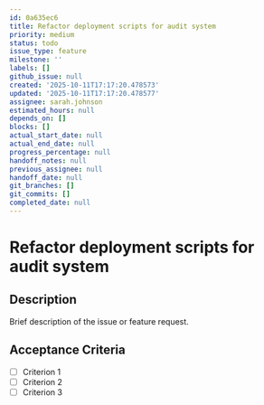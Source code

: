 ```yaml
---
id: 0a635ec6
title: Refactor deployment scripts for audit system
priority: medium
status: todo
issue_type: feature
milestone: ''
labels: []
github_issue: null
created: '2025-10-11T17:17:20.478573'
updated: '2025-10-11T17:17:20.478577'
assignee: sarah.johnson
estimated_hours: null
depends_on: []
blocks: []
actual_start_date: null
actual_end_date: null
progress_percentage: null
handoff_notes: null
previous_assignee: null
handoff_date: null
git_branches: []
git_commits: []
completed_date: null
---
```


# Refactor deployment scripts for audit system

## Description

Brief description of the issue or feature request.

## Acceptance Criteria

- [ ] Criterion 1
- [ ] Criterion 2
- [ ] Criterion 3